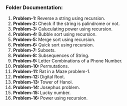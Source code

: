 <h3>Folder Documentation: </h3>
<ol>
    <li><b>Problem-1: </b>Reverse a string using recursion.</li>
    <li><b>Problem-2: </b>Check if the string is palindrome or not.</li>
    <li><b>Problem-3: </b>Caluculating power using recursion.</li>
    <li><b>Problem-4: </b>Bubble sort using recursion.</li>
    <li><b>Problem-5: </b>Merge sort using recursion.</li>
    <li><b>Problem-6: </b>Quick sort using recursion.</li>
    <li><b>Problem-7: </b>Subsets.</li>
    <li><b>Problem-8: </b>Subsequences of String.</li>
    <li><b>Problem-9: </b>Letter Combinations of a Phone Number.</li>
    <li><b>Problem-10: </b>Permutations.</li>
    <li><b>Problem-11: </b>Rat in a Maze problem-1.</li>
    <li><b>Problem-12: </b>Digital Root.</li>
    <li><b>Problem-13: </b>Tower of Hanoi.</li>
    <li><b>Problem-14: </b>Josephus problem.</li>
    <li><b>Problem-15: </b>Lucky number.</li>
    <li><b>Problem-16: </b>Power using recursion.</li>
</ol>
